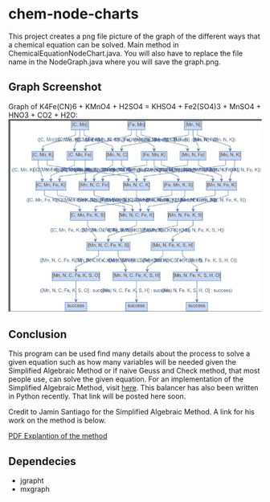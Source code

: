 # chem-node-charts
This project creates a png file picture of the graph of the different ways that a chemical equation can be solved. 
Main method in ChemicalEquationNodeChart.java. 
You will also have to replace the file name in the NodeGraph.java where you will save the graph.png.

## Graph Screenshot
Graph of K4Fe(CN)6 + KMnO4 + H2SO4 = KHSO4 + Fe2(SO4)3 + MnSO4 + HNO3 + CO2 + H2O:
![Image of Graph of the above Equation](https://github.com/Saptak625/chem-node-charts/blob/master/ChemicalNodeChartTesting.jpg)

## Conclusion
This program can be used find many details about the process to solve a given equation such as how many variables will be needed given the Simplified Algebraic Method or if naive Geuss and Check method, that most people use, can solve the given equation. For an implementation of the Simplified Algebraic Method, visit [here](https://github.com/Saptak625/chem-equation-balancers-java). This balancer has also been written in Python recently. That link will be posted here soon. 

Credit to Jamin Santiago for the Simplified Algebraic Method. A link for his work on the method is below.

[PDF Explantion of the method](https://jaminsantiago.files.wordpress.com/2013/04/balancing-chemical-equations-easy-algebraic-method.pdf)

## Dependecies
* jgrapht
* mxgraph
